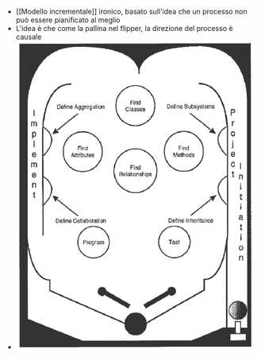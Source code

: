 - [[Modello incrementale]] ironico, basato sull'idea che un processo non può essere pianificato al meglio
- L'idea è che come la pallina nel flipper, la direzione del processo è causale
- ![02_pinball-life-cycle.png](../assets/02_pinball-life-cycle_1759929892448_0.png)